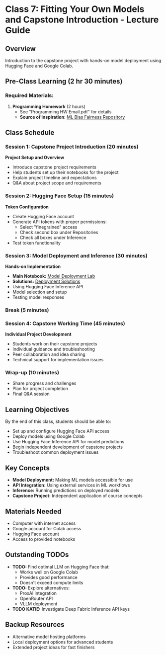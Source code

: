 # Class 7: Fitting Your Own Models and Capstone Introduction - Lecture Guide

## Overview
Introduction to the capstone project with hands-on model deployment using Hugging Face and Google Colab.

## Pre-Class Learning (2 hr 30 minutes)
### Required Materials:
1. **Programming Homework** (2 hours)
   - See "Programming HW Email.pdf" for details
   - **Source of inspiration:** [ML Bias Fairness Repository](https://github.com/heyaudace/ml-bias-fairness/tree/master)

## Class Schedule

### Session 1: Capstone Project Introduction (20 minutes)
**Project Setup and Overview**
- Introduce capstone project requirements
- Help students set up their notebooks for the project
- Explain project timeline and expectations
- Q&A about project scope and requirements

### Session 2: Hugging Face Setup (15 minutes)
**Token Configuration**
- Create Hugging Face account
- Generate API tokens with proper permissions:
  - Select "finegrained" access
  - Check second box under Repositories
  - Check all boxes under Inference
- Test token functionality

### Session 3: Model Deployment and Inference (30 minutes)
**Hands-on Implementation**
- **Main Notebook:** [Model Deployment Lab](https://colab.research.google.com/drive/1m3lL9cBu88xp-ctTn8lWvWfHtKG5j7XY?usp=sharing)
- **Solutions:** [Deployment Solutions](https://colab.research.google.com/drive/1piwYEZaa3spvogYOTJ9hn8SP0Zs_8e8Z?usp=sharing)
- Using Hugging Face Inference API
- Model selection and setup
- Testing model responses

### Break (5 minutes)

### Session 4: Capstone Working Time (45 minutes)
**Individual Project Development**
- Students work on their capstone projects
- Individual guidance and troubleshooting
- Peer collaboration and idea sharing
- Technical support for implementation issues

### Wrap-up (10 minutes)
- Share progress and challenges
- Plan for project completion
- Final Q&A session

## Learning Objectives
By the end of this class, students should be able to:
- Set up and configure Hugging Face API access
- Deploy models using Google Colab
- Use Hugging Face Inference API for model predictions
- Begin independent development of capstone projects
- Troubleshoot common deployment issues

## Key Concepts
- **Model Deployment:** Making ML models accessible for use
- **API Integration:** Using external services in ML workflows
- **Inference:** Running predictions on deployed models
- **Capstone Project:** Independent application of course concepts

## Materials Needed
- Computer with internet access
- Google account for Colab access
- Hugging Face account
- Access to provided notebooks

## Outstanding TODOs
- **TODO:** Find optimal LLM on Hugging Face that:
  - Works well on Google Colab
  - Provides good performance
  - Doesn't exceed compute limits
- **TODO:** Explore alternatives:
  - ProxAI integration
  - OpenRouter API
  - VLLM deployment
- **TODO KATIE:** Investigate Deep Fabric Inference API keys

## Backup Resources
- Alternative model hosting platforms
- Local deployment options for advanced students
- Extended project ideas for fast finishers
